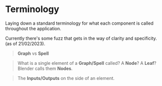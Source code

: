 # Terminology

Laying down a standard terminology for what each component is called throughout the application. 

Currently there's some fuzz that gets in the way of clarity and specificity. (as of 21/02/2023).

> **Graph** vs **Spell**

> What is a single element of a **Graph/Spell** called? A **Node**? A **Leaf**? Blender calls them **Nodes**.

> The **Inputs/Outputs** on the side of an element.